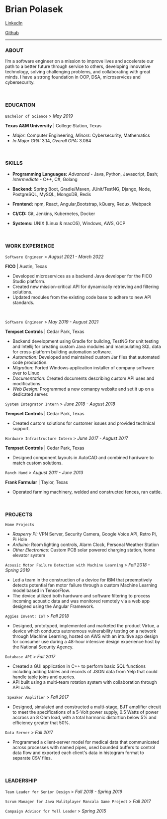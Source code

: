# **Brian Polasek**

[LinkedIn][linkedin_url]

[Github][github_url]

---
### ABOUT
I’m a software engineer on a mission to improve lives and accelerate our path to a better future through service to
others, developing innovative technology, solving challenging problems, and collaborating with great minds. I
have a strong foundation in OOP, DSA, microservices and cybersecurity.

<p>&nbsp;</p>

### EDUCATION
```Bachelor of Science``` > *May 2019*

**Texas A&M University** | College Station, Texas
* *Major:* Computer Engineering, *Minors:* Cybersecurity, Mathematics
* *In Major GPA:* 3.14, *Overall GPA:* 3.084

<p>&nbsp;</p>

### SKILLS
* **Programming Languages:** *Advanced* - Java, Python, Javascript, Bash; *Intermediate* - C++, C#, Golang

* **Backend:** Spring Boot, Gradle/Maven, JUnit/TestNG, Django, Node, PostgreSQL, MySQL, MongoDB, Redis

* **Frontend:** npm, React, Angular,Bootstrap, kQuery, Redux, Webpack

* **CI/CD:** Git, Jenkins, Kubernetes, Docker

* **Systems:** UNIX (Linux & macOS), Windows, AWS, GCP

<p>&nbsp;</p>

### WORK EXPERIENCE
```Software Engineer``` > *August 2021 - March 2022*

**FICO** | Austin, Texas
* Developed microservices as a backend Java developer for the FICO Studio platform.
* Created new mission-critical API for dynamically retrieving and filtering solutions.
* Updated modules from the existing code base to adhere to new API standards.

<p>&nbsp;</p>

```Software Engineer``` > *May 2019 - August 2021*

**Tempset Controls** | Cedar Park, Texas
* Backend development using Gradle for building, TestNG for unit testing and Intellij for creating custom Java modules and manipulating SQL data for cross-platform building automation software.
* *Automation:* Developed and maintained custom Jar files that automated code production.
* *Migration:* Ported Windows application installer of company software over to Linux
* *Documentation:* Created documents describing custom API uses and modifications.
* *Web Design:* Programmed a new comanpy website and set it up on a dedicated server.


```System Integrator Intern``` > *June 2018 - August 2018*

**Tempset Controls** | Cedar Park, Texas
* Created custom solutions for customer issues and provided technical support. 


```Hardware Infrastructure Intern``` > *June 2017 - August 2017*

**Tempset Controls** | Cedar Park, Texas
* Designed component layouts in AutoCAD and combined hardware to match custom solutions.



```Ranch Hand``` > *August 2011 - June 2013*

**Frank Farmular** | Taylor, Texas
* Operated farming machinery, welded and constructed fences, ran cattle.

<p>&nbsp;</p>

### PROJECTS
```Home Projects```
* *Rasperry Pi:* VPN Server, Security Camera, Google Voice API, Retro Pi, Pi Hole
* *Arduino:* Room lighting controls, Alarm Clock, Personal Weather Station
* *Other Electronics:* Custom PCB solar powered charging station, home elevator system

```Acousic Motor Failure Detection with Machine Learning``` > *Fall 2018 - Spring 2019*
* Led a team in the construction of a device for IBM that preemptively detects potential fan motor failure through a custom Machine Learning model based in TensorFlow.
* The device utilized both hardware and software filtering to process incoming acoustic data and was monitored remotely via a web app designed using the Angular Framework.

```Aggies Invent: IoT``` > *Fall 2018*
* Designed, prototyped, implemented and marketed the product Virtue, a device which conducts autonomous vulnerability testing on a network through Machine Learning, hosted on AWS with an intuitive app design for consumer use during a 48-hour intensive design experience host by the National Security Agency.

```Database API``` > *Fall 2017*
* Created a GUI application in C++ to perform basic SQL functions including adding tables and records of JSON data from Yelp that could handle table joins and queries.
* API built using a multi-team rotation system with collaboration through API calls.

``` Speaker Amplifier``` > *Fall 2017*
* Designed, simulated and constructed a multi-stage, BJT amplifier circuit to meet the specifications of a 5-Volt power supply, 0.5 Watts of power accross an 8 Ohm load, with a total harmonic distortion below 5% and efficiency greater that 50%.

```Data Server``` > *Fall 2017*
* Programmed a client-server model for medical data that communicated across processes with named pipes, used bounded buffers to control data flow and exported each client's data in histogram format to separate CSV files.

<p>&nbsp;</p>

### LEADERSHIP
```Team Leader for Senior Design``` > *Fall 2018 - Spring 2019*

```Scrum Manager for Java Mulitplayer Mancala Game Project``` > *Fall 2017*

```Campaign Advisor for Yell Leader``` > *Spring 2015*

[linkedin_url]: https://linkedin.com/in/brian-polasek
[github_url]: https://github.com/brianjohnpolasek

